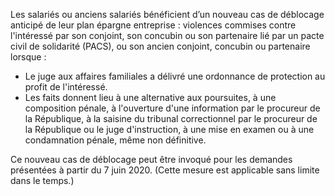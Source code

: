 Les salariés ou anciens salariés bénéficient d’un nouveau cas de déblocage anticipé de leur plan épargne entreprise : violences commises contre l'intéressé par son conjoint, son concubin ou son partenaire lié par un pacte civil de solidarité (PACS), ou son ancien conjoint, concubin ou partenaire lorsque :

- Le juge aux affaires familiales a délivré une ordonnance de protection au profit de l'intéressé.
- Les faits donnent lieu à une alternative aux poursuites, à une composition pénale, à l'ouverture d'une information par le procureur de la République, à la saisine du tribunal correctionnel par le procureur de la République ou le juge d'instruction, à une mise en examen ou à une condamnation pénale, même non définitive.

Ce nouveau cas de déblocage peut être invoqué pour les demandes présentées à partir du 7 juin 2020. (Cette mesure est applicable sans limite dans le temps.)

